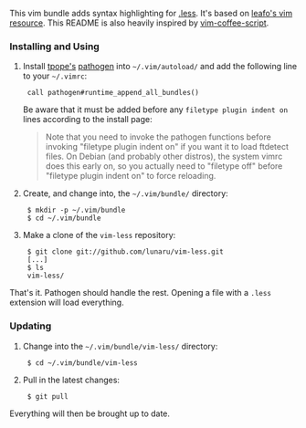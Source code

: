 This vim bundle adds syntax highlighting for [.less]. It's based on [leafo's vim resource][leafo]. This README is also heavily inspired by [vim-coffee-script].

[.less]: http://lesscss.org/
[leafo]: http://leafo.net/lessphp/vim/
[vim-coffee-script]: https://github.com/kchmck/vim-coffee-script

### Installing and Using

1. Install [tpope's][tpope] [pathogen] into `~/.vim/autoload/` and add the
   following line to your `~/.vimrc`:

        call pathogen#runtime_append_all_bundles()

     Be aware that it must be added before any `filetype plugin indent on`
     lines according to the install page:

     > Note that you need to invoke the pathogen functions before invoking
     > "filetype plugin indent on" if you want it to load ftdetect files. On
     > Debian (and probably other distros), the system vimrc does this early on,
     > so you actually need to "filetype off" before "filetype plugin indent on"
     > to force reloading.

[pathogen]: http://www.vim.org/scripts/script.php?script_id=2332
[tpope]: http://github.com/tpope/vim-pathogen

2. Create, and change into, the `~/.vim/bundle/` directory:

        $ mkdir -p ~/.vim/bundle
        $ cd ~/.vim/bundle

3. Make a clone of the `vim-less` repository:

        $ git clone git://github.com/lunaru/vim-less.git
        [...]
        $ ls
        vim-less/

That's it. Pathogen should handle the rest. Opening a file with a `.less`
extension will load everything.

### Updating

1. Change into the `~/.vim/bundle/vim-less/` directory:

        $ cd ~/.vim/bundle/vim-less

2. Pull in the latest changes:

        $ git pull

Everything will then be brought up to date.
